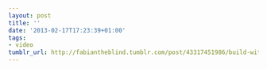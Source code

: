 ```yaml
---
layout: post
title: ''
date: '2013-02-17T17:23:39+01:00'
tags:
- video
tumblr_url: http://fabiantheblind.tumblr.com/post/43317451986/build-with-locations-jsx-elementary-and-element
---
```

